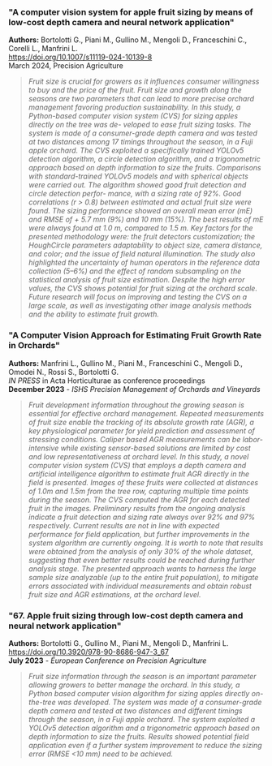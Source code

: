 ### "A computer vision system for apple fruit sizing by means of low-cost depth camera and neural network application"
**Authors:** Bortolotti G.,  Piani M., Gullino M., Mengoli D., Franceschini C., Corelli L., Manfrini L.\
https://doi.org/10.1007/s11119-024-10139-8 \
March 2024, Precision Agriculture

> *Fruit size is crucial for growers as it influences consumer willingness to buy and the price of the fruit. Fruit size and growth along the seasons are two parameters that can lead to more precise orchard management favoring production sustainability. In this study, a Python-based computer vision system (CVS) for sizing apples directly on the tree was de- veloped to ease fruit sizing tasks. The system is made of a consumer-grade depth camera and was tested at two distances among 17 timings throughout the season, in a Fuji apple orchard. The CVS exploited a specifically trained YOLOv5 detection algorithm, a circle detection algorithm, and a trigonometric approach based on depth information to size the fruits. Comparisons with standard-trained YOLOv5 models and with spherical objects were carried out. The algorithm showed good fruit detection and circle detection perfor- mance, with a sizing rate of 92%. Good correlations (r > 0.8) between estimated and actual fruit size were found. The sizing performance showed an overall mean error (mE) and RMSE of + 5.7 mm (9%) and 10 mm (15%). The best results of mE were always found at 1.0 m, compared to 1.5 m. Key factors for the presented methodology were: the fruit detectors customization; the HoughCircle parameters adaptability to object size, camera distance, and color; and the issue of field natural illumination. The study also highlighted the uncertainty of human operators in the reference data collection (5–6%) and the effect of random subsampling on the statistical analysis of fruit size estimation. Despite the high error values, the CVS shows potential for fruit sizing at the orchard scale. Future research will focus on improving and testing the CVS on a large scale, as well as investigating other image analysis methods and the ability to estimate fruit growth.*


### "A Computer Vision Approach for Estimating Fruit Growth Rate in Orchards"
**Authors:** Manfrini L., Gullino M., Piani M., Franceschini C., Mengoli D., Omodei N., Rossi S., Bortolotti G.\
*IN PRESS* in Acta Horticulturae as conference proceedings\
**December 2023** - *ISHS Precision Management of Orchards and Vineyards*
  > *Fruit development information throughout the growing season is essential for effective orchard management. Repeated measurements of fruit size enable the tracking of its absolute growth rate (AGR), a key physiological parameter for yield prediction and assessment of stressing conditions. Caliper based AGR measurements can be labor-intensive while existing sensor-based solutions are limited by cost and low representativeness at orchard level. In this study, a novel computer vision system (CVS) that employs a depth camera and artificial intelligence algorithm to estimate fruit AGR directly in the field is presented. Images of these fruits were collected at distances of 1.0m and 1.5m from the tree row, capturing multiple time points during the season. The CVS computed the AGR for each detected fruit in the images. Preliminary results from the ongoing analysis indicate a fruit detection and sizing rate always over 92% and 97% respectively. Current results are not in line with expected performance for field application, but further improvements in the system algorithm are currently ongoing. It is worth to note that results were obtained from the analysis of only 30% of the whole dataset, suggesting that even better results could be reached during further analysis stage. The presented approach wants to harness the large sample size analyzable (up to the entire fruit population), to mitigate errors associated with individual measurements and obtain robust fruit size and AGR estimations, at the orchard level.* 


### "67. Apple fruit sizing through low-cost depth camera and neural network application"
**Authors:** Bortolotti G.,  Gullino M., Piani M., Mengoli D., Manfrini L.\
https://doi.org/10.3920/978-90-8686-947-3_67 \
**July 2023** - *European Conference on Precision Agriculture*

  > *Fruit size information through the season is an important parameter allowing growers to better manage the orchard. In this study, a Python based computer vision algorithm for sizing apples directly on-the-tree was developed. The system was made of a consumer-grade depth camera and tested at two distances and different timings through the season, in a Fuji apple orchard. The system exploited a YOLOv5 detection algorithm and a trigonometric approach based on depth information to size the fruits. Results showed potential field application even if a further system improvement to reduce the sizing error (RMSE <10 mm) need to be achieved.*

